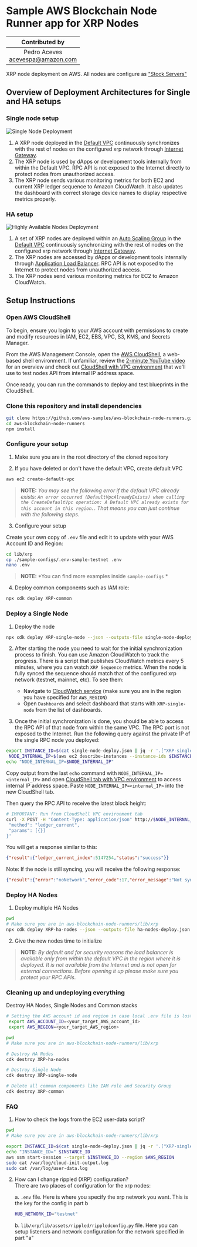 # Sample AWS Blockchain Node Runner app for XRP Nodes

|          Contributed by          |
|:--------------------------------:|
| Pedro Aceves <br/>acevespa@amazon.com |

XRP node deployment on AWS. All nodes are configure as ["Stock Servers"](https://xrpl.org/docs/infrastructure/configuration/server-modes/run-rippled-as-a-stock-server)

## Overview of Deployment Architectures for Single and HA setups

### Single node setup

![Single Node Deployment](./doc/assets/Architecture-Single%20node.drawio.png)

1.	A XRP node deployed in the [Default VPC](https://docs.aws.amazon.com/vpc/latest/userguide/default-vpc.html) continuously synchronizes with the rest of nodes on the configured xrp network through [Internet Gateway](https://docs.aws.amazon.com/vpc/latest/userguide/VPC_Internet_Gateway.html).
2.	The XRP node is used by dApps or development tools internally from within the Default VPC. RPC API is not exposed to the Internet directly to protect nodes from unauthorized access.
3.  The XRP node sends various monitoring metrics for both EC2 and current XRP ledger sequence to Amazon CloudWatch. It also updates the dashboard with correct storage device names to display respective metrics properly.

### HA setup

![Highly Available Nodes Deployment](./doc/assets/Architecture-HA%20Nodes.drawio.png)

1.	A set of XRP nodes are deployed within an [Auto Scaling Group](https://docs.aws.amazon.com/autoscaling/ec2/userguide/auto-scaling-groups.html) in the [Default VPC](https://docs.aws.amazon.com/vpc/latest/userguide/default-vpc.html) continuously synchronizing with the rest of nodes on the configured xrp network through [Internet Gateway](https://docs.aws.amazon.com/vpc/latest/userguide/VPC_Internet_Gateway.html).
2.	The XRP nodes are accessed by dApps or development tools internally through [Application Load Balancer](https://docs.aws.amazon.com/elasticloadbalancing/latest/application/introduction.html). RPC API is not exposed to the Internet to protect nodes from unauthorized access.
3.	The XRP nodes send various monitoring metrics for EC2 to Amazon CloudWatch.

## Setup Instructions

### Open AWS CloudShell

To begin, ensure you login to your AWS account with permissions to create and modify resources in IAM, EC2, EBS, VPC, S3, KMS, and Secrets Manager.

From the AWS Management Console, open the [AWS CloudShell](https://docs.aws.amazon.com/cloudshell/latest/userguide/welcome.html), a web-based shell environment. If unfamiliar, review the [2-minute YouTube video](https://youtu.be/fz4rbjRaiQM) for an overview and check out [CloudShell with VPC environment](https://docs.aws.amazon.com/cloudshell/latest/userguide/creating-vpc-environment.html) that we'll use to test nodes API from internal IP address space.

Once ready, you can run the commands to deploy and test blueprints in the CloudShell.

### Clone this repository and install dependencies

```bash
git clone https://github.com/aws-samples/aws-blockchain-node-runners.git
cd aws-blockchain-node-runners
npm install
```

### Configure your setup

1. Make sure you are in the root directory of the cloned repository

2. If you have deleted or don't have the default VPC, create default VPC

```bash
aws ec2 create-default-vpc
```

> **NOTE:** *You may see the following error if the default VPC already exists: `An error occurred (DefaultVpcAlreadyExists) when calling the CreateDefaultVpc operation: A Default VPC already exists for this account in this region.`. That means you can just continue with the following steps.*

3. Configure  your setup

Create your own copy of `.env` file and edit it to update with your AWS Account ID and Region:
```bash
cd lib/xrp
cp ./sample-configs/.env-sample-testnet .env
nano .env
```
> **NOTE:** *You can find more examples inside `sample-configs` *


4. Deploy common components such as IAM role:

```bash
npx cdk deploy XRP-common
```


### Deploy a Single Node

1. Deploy the node

```bash
npx cdk deploy XRP-single-node --json --outputs-file single-node-deploy.json
```

2. After starting the node you need to wait for the initial synchronization process to finish. You can use Amazon CloudWatch to track the progress. There is a script that publishes CloudWatch metrics every 5 minutes, where you can watch `XRP Sequence` metrics. When the node is fully synced the sequence should match that of the configured xrp network (testnet, mainnet, etc). To see them:

    - Navigate to [CloudWatch service](https://console.aws.amazon.com/cloudwatch/) (make sure you are in the region you have specified for `AWS_REGION`)
    - Open `Dashboards` and select dashboard that starts with `XRP-single-node` from the list of dashboards.

3. Once the initial synchronization is done, you should be able to access the RPC API of that node from within the same VPC. The RPC port is not exposed to the Internet. Run the following query against the private IP of the single RPC node you deployed:

```bash
export INSTANCE_ID=$(cat single-node-deploy.json | jq -r '.["XRP-single-node"].nodeinstanceid')
 NODE_INTERNAL_IP=$(aws ec2 describe-instances --instance-ids $INSTANCE_ID --query 'Reservations[*].Instances[*].PrivateIpAddress' --output text)
echo "NODE_INTERNAL_IP=$NODE_INTERNAL_IP"
```

Copy output from the last `echo` command with `NODE_INTERNAL_IP=<internal_IP>` and open [CloudShell tab with VPC environment](https://docs.aws.amazon.com/cloudshell/latest/userguide/creating-vpc-environment.html) to access internal IP address space. Paste `NODE_INTERNAL_IP=<internal_IP>` into the new CloudShell tab. 

Then query the RPC API to receive the latest block height:

``` bash
# IMPORTANT: Run from CloudShell VPC environment tab
curl -X POST -H "Content-Type: application/json" http://$NODE_INTERNAL_IP:6005/ -d '{
 "method": "ledger_current",
 "params": [{}]
}'
```
You will get a response similar to this:

```json
{"result":{"ledger_current_index":5147254,"status":"success"}}
```

Note: If the node is still syncing, you will receive the following response:

```json
{"result":{"error":"noNetwork","error_code":17,"error_message":"Not synced to the network.","request":{"command":"ledger_current"},"status":"error"}}
```

### Deploy HA Nodes

1. Deploy multiple HA Nodes

```bash
pwd
# Make sure you are in aws-blockchain-node-runners/lib/xrp
npx cdk deploy XRP-ha-nodes --json --outputs-file ha-nodes-deploy.json
```

2. Give the new  nodes time to initialize

> **NOTE:** *By default and for security reasons the load balancer is available only from within the default VPC in the region where it is deployed. It is not available from the Internet and is not open for external connections. Before opening it up please make sure you protect your RPC APIs.*

### Cleaning up and undeploying everything

Destroy HA Nodes, Single Nodes and Common stacks

```bash
# Setting the AWS account id and region in case local .env file is lost
 export AWS_ACCOUNT_ID=<your_target_AWS_account_id>
 export AWS_REGION=<your_target_AWS_region>

pwd
# Make sure you are in aws-blockchain-node-runners/lib/xrp

# Destroy HA Nodes
cdk destroy XRP-ha-nodes

# Destroy Single Node
cdk destroy XRP-single-node

# Delete all common components like IAM role and Security Group
cdk destroy XRP-common
```

### FAQ

1. How to check the logs from the EC2 user-data script?

```bash
pwd
# Make sure you are in aws-blockchain-node-runners/lib/xrp

export INSTANCE_ID=$(cat single-node-deploy.json | jq -r '.["XRP-single-node"].nodeinstanceid')
echo "INSTANCE_ID=" $INSTANCE_ID
aws ssm start-session --target $INSTANCE_ID --region $AWS_REGION
sudo cat /var/log/cloud-init-output.log
sudo cat /var/log/user-data.log
```
2. How can I change rippled (XRP) configuration?  
   There are two places of configuration for the xrp nodes:

   a. `.env` file. Here is where you specify the xrp network you want. This is the key for the config in part b

      ```bash
      HUB_NETWORK_ID="testnet"
      ```

   b. `lib/xrp/lib/assets/rippled/rippledconfig.py` file. Here you can setup listeners and network configuration for the network specified in part "a"
